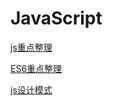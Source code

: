 # JavaScript

[js重点整理](/qian-duan-ji-zhu-xue-xi-zong-jie-zheng-li/javascript/jszhong-dian-zheng-li.md)

[ES6重点整理](/qian-duan-ji-zhu-xue-xi-zong-jie-zheng-li/javascript/es6zhong-dian.md)

[js设计模式](/qian-duan-ji-zhu-xue-xi-zong-jie-zheng-li/javascript/jsshe-ji-mo-shi.md)